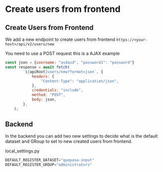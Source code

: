 Create users from frontend
===

Create Users from Frontend
--------------------------

We add a new endpoint to create users from frontend `https://<your-host>/api/v2/users/new`

You need to use a POST request this is a AJAX example

```javascript
const json = {username: "asdasd", "password1": "password"}
const response = await fetch(
        `${apiRoot}users/new?format=json`, {
            headers: {
                "Content-Type": "application/json",
            },
            credentials: "include",
            method: "POST",
            body: json,
        },
    );
```

Backend
-------

In the backend you can add two new settings to decide what is the default dataset and GRoup to set to new created users from frontend.

local_settings.py

```python
DEFAULT_REGISTER_DATASET="quepasa-input"
DEFAULT_REGISTER_GROUP="administrators"
```